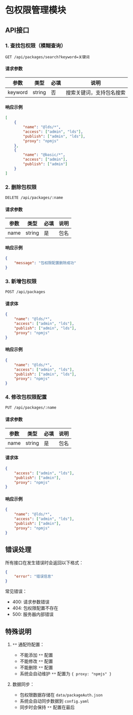 # 包权限管理模块

## API接口

### 1. 查找包权限（模糊查询）
```http
GET /api/packages/search?keyword=关键词
```

#### 请求参数
| 参数 | 类型 | 必填 | 说明 |
|------|------|------|------|
| keyword | string | 否 | 搜索关键词，支持包名搜索 |

#### 响应示例
```json
[
    {
        "name": "@lds/*",
        "access": ["admin", "lds"],
        "publish": ["admin", "lds"],
        "proxy": "npmjs"
    },
    {
        "name": "@basic/*",
        "access": ["admin"],
        "publish": ["admin"]
    }
]
```

### 2. 删除包权限
```http
DELETE /api/packages/:name
```

#### 请求参数
| 参数 | 类型 | 必填 | 说明 |
|------|------|------|------|
| name | string | 是 | 包名 |

#### 响应示例
```json
{
    "message": "包权限配置删除成功"
}
```

### 3. 新增包权限
```http
POST /api/packages
```

#### 请求体
```json
{
    "name": "@lds/*",
    "access": ["admin", "lds"],
    "publish": ["admin", "lds"],
    "proxy": "npmjs"
}
```

#### 响应示例
```json
{
    "name": "@lds/*",
    "access": ["admin", "lds"],
    "publish": ["admin", "lds"],
    "proxy": "npmjs"
}
```

### 4. 修改包权限配置
```http
PUT /api/packages/:name
```

#### 请求参数
| 参数 | 类型 | 必填 | 说明 |
|------|------|------|------|
| name | string | 是 | 包名 |

#### 请求体
```json
{
    "access": ["admin", "lds"],
    "publish": ["admin"],
    "proxy": "npmjs"
}
```

#### 响应示例
```json
{
    "name": "@lds/*",
    "access": ["admin", "lds"],
    "publish": ["admin"],
    "proxy": "npmjs"
}
```

## 错误处理
所有接口在发生错误时会返回以下格式：
```json
{
    "error": "错误信息"
}
```

常见错误：
- 400: 请求参数错误
- 404: 包权限配置不存在
- 500: 服务器内部错误

## 特殊说明
1. `**` 通配符配置：
   - 不能添加 `**` 配置
   - 不能修改 `**` 配置
   - 不能删除 `**` 配置
   - 系统会自动维护 `**` 配置为 `{ proxy: "npmjs" }`

2. 数据同步：
   - 包权限数据存储在 `data/packageAuth.json`
   - 系统会自动同步数据到 `config.yaml`
   - 同步时会保持 `**` 配置在最后 